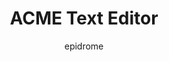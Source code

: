 ---
author: epidrome
image_url: /images/acme-editor.png
title: ACME Text Editor
year: 1992
caption: The gradual transition of UNIX-based systems like Plan9 from command line towards a graphical interface, created the need for a corresponding interface with the text editor, which remains a fundamental tool of the system. ACME is inspired by the Oberon system and combines a graphical interface mainly based on text and commands activated with mouse chords over the text.
license_url: "https://en.wikipedia.org/wiki/Acme_(text_editor)#/media/File:Acme.png"
license_text: Wikimedia
categories:
  - Tools
  - Text Editor
tags:
  - Bell Labs
  - Plan9
  - Oberon
  - Mouse Chords
  - Sam
---
